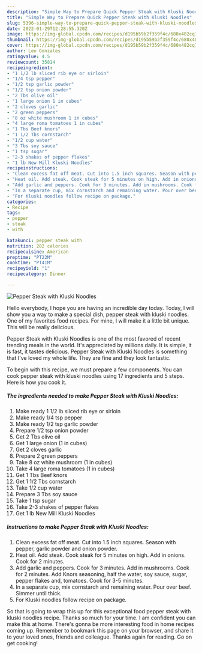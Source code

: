 ```yaml
---
description: "Simple Way to Prepare Quick Pepper Steak with Kluski Noodles"
title: "Simple Way to Prepare Quick Pepper Steak with Kluski Noodles"
slug: 5396-simple-way-to-prepare-quick-pepper-steak-with-kluski-noodles
date: 2022-01-29T12:28:55.320Z
image: https://img-global.cpcdn.com/recipes/d195b59b2f359f4c/680x482cq70/pepper-steak-with-kluski-noodles-recipe-main-photo.jpg
thumbnail: https://img-global.cpcdn.com/recipes/d195b59b2f359f4c/680x482cq70/pepper-steak-with-kluski-noodles-recipe-main-photo.jpg
cover: https://img-global.cpcdn.com/recipes/d195b59b2f359f4c/680x482cq70/pepper-steak-with-kluski-noodles-recipe-main-photo.jpg
author: Leo Gonzales
ratingvalue: 4.5
reviewcount: 35814
recipeingredient:
- "1 1/2 lb sliced rib eye or sirloin"
- "1/4 tsp pepper"
- "1/2 tsp garlic powder"
- "1/2 tsp onion powder"
- "2 Tbs olive oil"
- "1 large onion 1 in cubes"
- "2 cloves garlic"
- "2 green peppers"
- "8 oz white mushroom 1 in cubes"
- "4 large roma tomatoes 1 in cubes"
- "1 Tbs Beef knors"
- "1 1/2 Tbs cornstarch"
- "1/2 cup water"
- "3 Tbs soy sauce"
- "1 tsp sugar"
- "2-3 shakes of pepper flakes"
- "1 lb New Mill Kluski Noodles"
recipeinstructions:
- "Clean excess fat off meat. Cut into 1.5 inch squares. Season with pepper, garlic powder and onion powder."
- "Heat oil. Add steak. Cook steak for 5 minutes on high. Add in onions. Cook for 2 minutes."
- "Add garlic and peppers. Cook for 3 minutes. Add in mushrooms. Cook for 2 minutes. Add Knors seasoning, half the water, soy sauce, sugar, pepper flakes and, tomatoes. Cook for 3-5 minutes."
- "In a separate cup, mix cornstarch and remaining water. Pour over beef. Simmer until thick."
- "For Kluski noodles follow recipe on package."
categories:
- Recipe
tags:
- pepper
- steak
- with

katakunci: pepper steak with 
nutrition: 282 calories
recipecuisine: American
preptime: "PT22M"
cooktime: "PT41M"
recipeyield: "1"
recipecategory: Dinner

---
```



![Pepper Steak with Kluski Noodles](https://img-global.cpcdn.com/recipes/d195b59b2f359f4c/680x482cq70/pepper-steak-with-kluski-noodles-recipe-main-photo.jpg)

Hello everybody, I hope you are having an incredible day today. Today, I will show you a way to make a special dish, pepper steak with kluski noodles. One of my favorites food recipes. For mine, I will make it a little bit unique. This will be really delicious.

Pepper Steak with Kluski Noodles is one of the most favored of recent trending meals in the world. It's appreciated by millions daily. It is simple, it is fast, it tastes delicious. Pepper Steak with Kluski Noodles is something that I've loved my whole life. They are fine and they look fantastic.




To begin with this recipe, we must prepare a few components. You can cook pepper steak with kluski noodles using 17 ingredients and 5 steps. Here is how you cook it.

<!--inarticleads1-->

##### The ingredients needed to make Pepper Steak with Kluski Noodles:

1. Make ready 1 1/2 lb sliced rib eye or sirloin
1. Make ready 1/4 tsp pepper
1. Make ready 1/2 tsp garlic powder
1. Prepare 1/2 tsp onion powder
1. Get 2 Tbs olive oil
1. Get 1 large onion (1 in cubes)
1. Get 2 cloves garlic
1. Prepare 2 green peppers
1. Take 8 oz white mushroom (1 in cubes)
1. Take 4 large roma tomatoes (1 in cubes)
1. Get 1 Tbs Beef knors
1. Get 1 1/2 Tbs cornstarch
1. Take 1/2 cup water
1. Prepare 3 Tbs soy sauce
1. Take 1 tsp sugar
1. Take 2-3 shakes of pepper flakes
1. Get 1 lb New Mill Kluski Noodles




<!--inarticleads2-->

##### Instructions to make Pepper Steak with Kluski Noodles:

1. Clean excess fat off meat. Cut into 1.5 inch squares. Season with pepper, garlic powder and onion powder.
1. Heat oil. Add steak. Cook steak for 5 minutes on high. Add in onions. Cook for 2 minutes.
1. Add garlic and peppers. Cook for 3 minutes. Add in mushrooms. Cook for 2 minutes. Add Knors seasoning, half the water, soy sauce, sugar, pepper flakes and, tomatoes. Cook for 3-5 minutes.
1. In a separate cup, mix cornstarch and remaining water. Pour over beef. Simmer until thick.
1. For Kluski noodles follow recipe on package.




So that is going to wrap this up for this exceptional food pepper steak with kluski noodles recipe. Thanks so much for your time. I am confident you can make this at home. There's gonna be more interesting food in home recipes coming up. Remember to bookmark this page on your browser, and share it to your loved ones, friends and colleague. Thanks again for reading. Go on get cooking!
